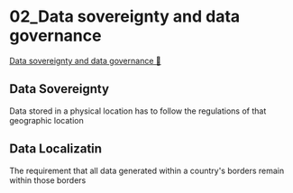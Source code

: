 # 02_Data sovereignty and data governance

[Data sovereignty and data governance 🔗](https://www.coursera.org/learn/cloud-security-risks-identify-and-protect-against-threats/lecture/wVnPN/data-sovereignty-and-data-governance)

## Data Sovereignty

Data stored in a physical location has to follow the regulations of that geographic location

## Data Localizatin

The requirement that all data generated within a country's borders remain within those borders
